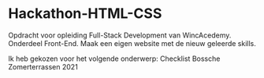 # Hackathon-HTML-CSS
Opdracht voor opleiding Full-Stack Development van WincAcedemy. Onderdeel Front-End.
Maak een eigen website met de nieuw geleerde skills.

Ik heb gekozen voor het volgende onderwerp: Checklist Bossche Zomerterrassen 2021
